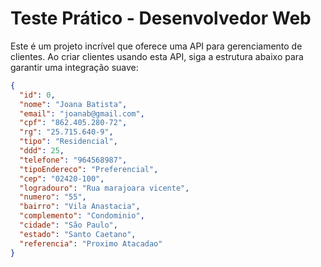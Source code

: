 # Teste Prático - Desenvolvedor Web

Este é um projeto incrível que oferece uma API para gerenciamento de clientes. Ao criar clientes usando esta API, siga a estrutura abaixo para garantir uma integração suave:

```json
{
  "id": 0,
  "nome": "Joana Batista",
  "email": "joanab@gmail.com",
  "cpf": "862.405.280-72",
  "rg": "25.715.640-9",  
  "tipo": "Residencial",
  "ddd": 25,
  "telefone": "964568987",
  "tipoEndereco": "Preferencial",
  "cep": "02420-100",
  "logradouro": "Rua marajoara vicente",
  "numero": "55",
  "bairro": "Vila Anastacia",
  "complemento": "Condominio",
  "cidade": "São Paulo",
  "estado": "Santo Caetano",
  "referencia": "Proximo Atacadao"
}
